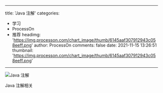 
---
title: 'Java 注解'
categories: 
 - 学习
 - ProcessOn
 - 推荐
headimg: 'https://img.processon.com/chart_image/thumb/6145aaf307912943c058eeff.png'
author: ProcessOn
comments: false
date: 2021-11-15 13:26:51
thumbnail: 'https://img.processon.com/chart_image/thumb/6145aaf307912943c058eeff.png'
---

<div>   
<img class="thumb" alt="Java 注解" src="https://img.processon.com/chart_image/thumb/6145aaf307912943c058eeff.png" referrerpolicy="no-referrer">
<p>Java 注解相关</p>  
</div>
            